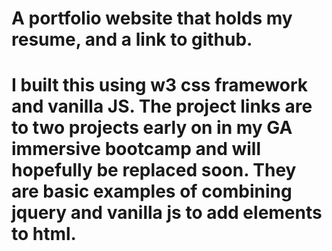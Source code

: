 # A portfolio website that holds my resume, and a link to github.

# I built this using w3 css framework and vanilla JS.  The project links are to two projects early on in my GA immersive bootcamp and will hopefully be replaced soon.  They are basic examples of combining jquery and vanilla js to add elements to html.